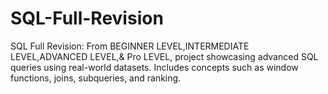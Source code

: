 # SQL-Full-Revision
SQL Full Revision: From BEGINNER LEVEL,INTERMEDIATE LEVEL,ADVANCED LEVEL,&amp; Pro LEVEL,  project showcasing advanced SQL queries using real-world datasets. Includes concepts such as window functions, joins, subqueries, and ranking.

